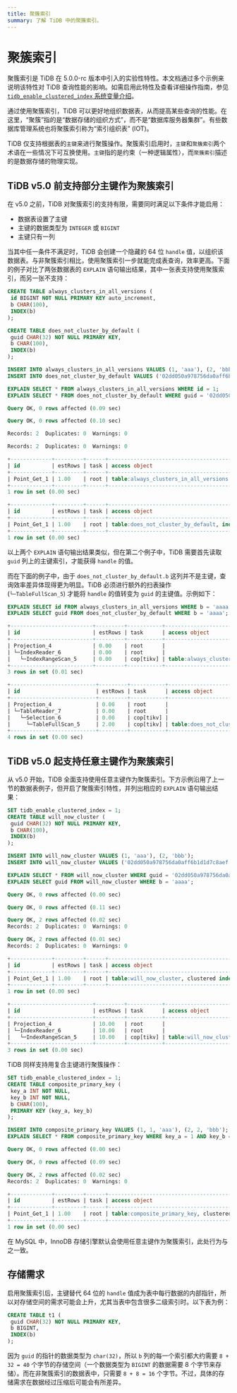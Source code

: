 ```yaml
---
title: 聚簇索引
summary: 了解 TiDB 中的聚簇索引。
---
```


# 聚簇索引

聚簇索引是 TiDB 在 5.0.0-rc 版本中引入的实验性特性。本文档通过多个示例来说明该特性对 TiDB 查询性能的影响。如需启用此特性及查看详细操作指南，参见 [`tidb_enable_clustered_index` 系统变量介绍](/system-variables.md#tidb_enable_clustered_index)。

通过使用聚簇索引，TiDB 可以更好地组织数据表，从而提高某些查询的性能。在这里，“聚簇”指的是“数据存储的组织方式”，而不是“数据库服务器集群”。有些数据库管理系统也将聚簇索引称为“索引组织表” (IOT)。

TiDB 仅支持根据表的`主键`来进行聚簇操作。聚簇索引启用时，`主键`和`聚簇索引`两个术语在一些情况下可互换使用。`主键`指的是约束（一种逻辑属性），而`聚簇索引`描述的是数据存储的物理实现。

## TiDB v5.0 前支持部分主键作为聚簇索引

在 v5.0 之前，TiDB 对聚簇索引的支持有限，需要同时满足以下条件才能启用：

- 数据表设置了主键
- 主键的数据类型为 `INTEGER` 或 `BIGINT`
- 主键只有一列

当其中任一条件不满足时，TiDB 会创建一个隐藏的 64 位 `handle` 值，以组织该数据表。与非聚簇索引相比，使用聚簇索引一步就能完成表查询，效率更高。下面的例子对比了两张数据表的 `EXPLAIN` 语句输出结果，其中一张表支持使用聚簇索引，而另一张不支持：

```sql
CREATE TABLE always_clusters_in_all_versions (
 id BIGINT NOT NULL PRIMARY KEY auto_increment,
 b CHAR(100),
 INDEX(b)
);

CREATE TABLE does_not_cluster_by_default (
 guid CHAR(32) NOT NULL PRIMARY KEY,
 b CHAR(100),
 INDEX(b)
);

INSERT INTO always_clusters_in_all_versions VALUES (1, 'aaa'), (2, 'bbb');
INSERT INTO does_not_cluster_by_default VALUES ('02dd050a978756da0aff6b1d1d7c8aef', 'aaa'), ('35bfbc09cb3c93d8ef032642521ac042', 'bbb');

EXPLAIN SELECT * FROM always_clusters_in_all_versions WHERE id = 1;
EXPLAIN SELECT * FROM does_not_cluster_by_default WHERE guid = '02dd050a978756da0aff6b1d1d7c8aef';
```

```sql
Query OK, 0 rows affected (0.09 sec)

Query OK, 0 rows affected (0.10 sec)

Records: 2  Duplicates: 0  Warnings: 0

Records: 2  Duplicates: 0  Warnings: 0

+-------------+---------+------+---------------------------------------+---------------+
| id          | estRows | task | access object                         | operator info |
+-------------+---------+------+---------------------------------------+---------------+
| Point_Get_1 | 1.00    | root | table:always_clusters_in_all_versions | handle:1      |
+-------------+---------+------+---------------------------------------+---------------+
1 row in set (0.00 sec)

+-------------+---------+------+--------------------------------------------------------+---------------+
| id          | estRows | task | access object                                          | operator info |
+-------------+---------+------+--------------------------------------------------------+---------------+
| Point_Get_1 | 1.00    | root | table:does_not_cluster_by_default, index:PRIMARY(guid) |               |
+-------------+---------+------+--------------------------------------------------------+---------------+
1 row in set (0.00 sec)
```

以上两个 `EXPLAIN` 语句输出结果类似，但在第二个例子中，TiDB 需要首先读取 `guid` 列上的主键索引，才能获得 `handle` 的值。

而在下面的例子中，由于 `does_not_cluster_by_default.b` 这列并不是主键，查询效率差异体现得更为明显。TiDB 必须进行额外的扫表操作 (`└─TableFullScan_5`) 才能将 `handle` 的值转变为 `guid` 的主键值。示例如下：

```sql
EXPLAIN SELECT id FROM always_clusters_in_all_versions WHERE b = 'aaaa';
EXPLAIN SELECT guid FROM does_not_cluster_by_default WHERE b = 'aaaa';
```

```sql
+--------------------------+---------+-----------+---------------------------------------------------+-------------------------------------------------------+
| id                       | estRows | task      | access object                                     | operator info                                         |
+--------------------------+---------+-----------+---------------------------------------------------+-------------------------------------------------------+
| Projection_4             | 0.00    | root      |                                                   | test.always_clusters_in_all_versions.id               |
| └─IndexReader_6          | 0.00    | root      |                                                   | index:IndexRangeScan_5                                |
|   └─IndexRangeScan_5     | 0.00    | cop[tikv] | table:always_clusters_in_all_versions, index:b(b) | range:["aaaa","aaaa"], keep order:false, stats:pseudo |
+--------------------------+---------+-----------+---------------------------------------------------+-------------------------------------------------------+
3 rows in set (0.01 sec)

+---------------------------+---------+-----------+-----------------------------------+------------------------------------------------+
| id                        | estRows | task      | access object                     | operator info                                  |
+---------------------------+---------+-----------+-----------------------------------+------------------------------------------------+
| Projection_4              | 0.00    | root      |                                   | test.does_not_cluster_by_default.guid          |
| └─TableReader_7           | 0.00    | root      |                                   | data:Selection_6                               |
|   └─Selection_6           | 0.00    | cop[tikv] |                                   | eq(test.does_not_cluster_by_default.b, "aaaa") |
|     └─TableFullScan_5     | 2.00    | cop[tikv] | table:does_not_cluster_by_default | keep order:false, stats:pseudo                 |
+---------------------------+---------+-----------+-----------------------------------+------------------------------------------------+
4 rows in set (0.00 sec)
```

## TiDB v5.0 起支持任意主键作为聚簇索引

从 v5.0 开始，TiDB 全面支持使用任意主键作为聚簇索引。下方示例沿用了上一节的数据表例子，但开启了聚簇索引特性，并列出相应的 `EXPLAIN` 语句输出结果：

```sql
SET tidb_enable_clustered_index = 1;
CREATE TABLE will_now_cluster (
 guid CHAR(32) NOT NULL PRIMARY KEY,
 b CHAR(100),
 INDEX(b)
);

INSERT INTO will_now_cluster VALUES (1, 'aaa'), (2, 'bbb');
INSERT INTO will_now_cluster VALUES ('02dd050a978756da0aff6b1d1d7c8aef', 'aaa'), ('35bfbc09cb3c93d8ef032642521ac042', 'bbb');

EXPLAIN SELECT * FROM will_now_cluster WHERE guid = '02dd050a978756da0aff6b1d1d7c8aef';
EXPLAIN SELECT guid FROM will_now_cluster WHERE b = 'aaaa';
```

```sql
Query OK, 0 rows affected (0.00 sec)

Query OK, 0 rows affected (0.11 sec)

Query OK, 2 rows affected (0.02 sec)
Records: 2  Duplicates: 0  Warnings: 0

Query OK, 2 rows affected (0.01 sec)
Records: 2  Duplicates: 0  Warnings: 0

+-------------+---------+------+-------------------------------------------------------+---------------+
| id          | estRows | task | access object                                         | operator info |
+-------------+---------+------+-------------------------------------------------------+---------------+
| Point_Get_1 | 1.00    | root | table:will_now_cluster, clustered index:PRIMARY(guid) |               |
+-------------+---------+------+-------------------------------------------------------+---------------+
1 row in set (0.00 sec)

+--------------------------+---------+-----------+------------------------------------+-------------------------------------------------------+
| id                       | estRows | task      | access object                      | operator info                                         |
+--------------------------+---------+-----------+------------------------------------+-------------------------------------------------------+
| Projection_4             | 10.00   | root      |                                    | test.will_now_cluster.guid                            |
| └─IndexReader_6          | 10.00   | root      |                                    | index:IndexRangeScan_5                                |
|   └─IndexRangeScan_5     | 10.00   | cop[tikv] | table:will_now_cluster, index:b(b) | range:["aaaa","aaaa"], keep order:false, stats:pseudo |
+--------------------------+---------+-----------+------------------------------------+-------------------------------------------------------+
3 rows in set (0.00 sec)
```

TiDB 同样支持用复合主键进行聚簇操作：

```sql
SET tidb_enable_clustered_index = 1;
CREATE TABLE composite_primary_key (
 key_a INT NOT NULL,
 key_b INT NOT NULL,
 b CHAR(100),
 PRIMARY KEY (key_a, key_b)
);

INSERT INTO composite_primary_key VALUES (1, 1, 'aaa'), (2, 2, 'bbb');
EXPLAIN SELECT * FROM composite_primary_key WHERE key_a = 1 AND key_b = 2;
```

```sql
Query OK, 0 rows affected (0.00 sec)

Query OK, 0 rows affected (0.09 sec)

Query OK, 2 rows affected (0.02 sec)
Records: 2  Duplicates: 0  Warnings: 0

+-------------+---------+------+--------------------------------------------------------------------+---------------+
| id          | estRows | task | access object                                                      | operator info |
+-------------+---------+------+--------------------------------------------------------------------+---------------+
| Point_Get_1 | 1.00    | root | table:composite_primary_key, clustered index:PRIMARY(key_a, key_b) |               |
+-------------+---------+------+--------------------------------------------------------------------+---------------+
1 row in set (0.00 sec)
```

在 MySQL 中，InnoDB 存储引擎默认会使用任意主键作为聚簇索引，此处行为与之一致。

## 存储需求

启用聚簇索引后，主键替代 64 位的 `handle` 值成为表中每行数据的内部指针，所以对存储空间的需求可能会上升，尤其当表中包含很多二级索引时。以下表为例：

```sql
CREATE TABLE t1 (
 guid CHAR(32) NOT NULL PRIMARY KEY,
 b BIGINT,
 INDEX(b)
);
```

因为 `guid` 的指针的数据类型为 `char(32)`，所以 `b` 列的每一个索引都大约需要 `8 + 32 = 40` 个字节的存储空间（一个数据类型为 `BIGINT` 的数据需要 8 个字节来存储）。而在非聚簇索引的数据表中，只需要 `8 + 8 = 16` 个字节。不过，具体的存储需求在数据经过压缩后可能会有所差异。
